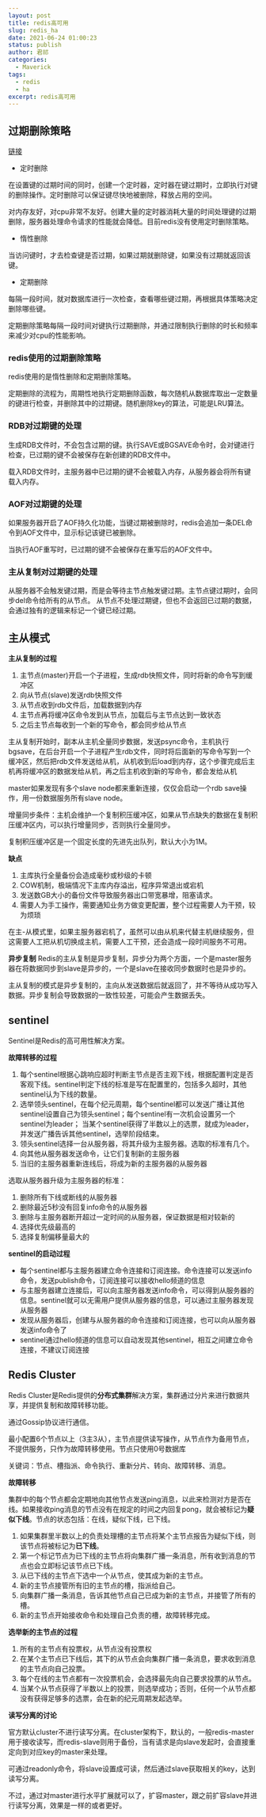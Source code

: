 ```yaml
---
layout: post
title: redis高可用
slug: redis_ha
date: 2021-06-24 01:00:23
status: publish
author: 君祁
categories:
  - Maverick
tags:
  - redis
  - ha
excerpt: redis高可用
---
```


## 过期删除策略
[链接](https://zhuanlan.zhihu.com/p/139423463)

* 定时删除
  
在设置键的过期时间的同时，创建一个定时器，定时器在键过期时，立即执行对键的删除操作。定时删除可以保证键尽快地被删除，释放占用的空间。

对内存友好，对cpu非常不友好。创建大量的定时器消耗大量的时间处理键的过期删除，服务器处理命令请求的性能就会降低。目前redis没有使用定时删除策略。

* 惰性删除
  
当访问键时，才去检查键是否过期，如果过期就删除键，如果没有过期就返回该键。

* 定期删除

每隔一段时间，就对数据库进行一次检查，查看哪些键过期，再根据具体策略决定删除哪些键。

定期删除策略每隔一段时间对键执行过期删除，并通过限制执行删除的时长和频率来减少对cpu的性能影响。

### redis使用的过期删除策略
redis使用的是惰性删除和定期删除策略。

定期删除的流程为，周期性地执行定期删除函数，每次随机从数据库取出一定数量的键进行检查，并删除其中的过期键。随机删除key的算法，可能是LRU算法。

### RDB对过期键的处理
生成RDB文件时，不会包含过期的键。执行SAVE或BGSAVE命令时，会对键进行检查，已过期的键不会被保存在新创建的RDB文件中。

载入RDB文件时，主服务器中已过期的键不会被载入内存，从服务器会将所有键载入内存。

### AOF对过期键的处理
如果服务器开启了AOF持久化功能，当键过期被删除时，redis会追加一条DEL命令到AOF文件中，显示标记该键已被删除。

当执行AOF重写时，已过期的键不会被保存在重写后的AOF文件中。

### 主从复制对过期键的处理
从服务器不会触发键过期，而是会等待主节点触发键过期。主节点键过期时，会同步del命令给所有的从节点。
从节点不处理过期键，但也不会返回已过期的数据，会通过独有的逻辑来标记一个键已经过期。


## 主从模式
**主从复制的过程**
1. 主节点(master)开启一个子进程，生成rdb快照文件，同时将新的命令写到缓冲区
2. 向从节点(slave)发送rdb快照文件
3. 从节点收到rdb文件后，加载数据到内存
4. 主节点再将缓冲区命令发到从节点，加载后与主节点达到一致状态
5. 之后主节点每收到一个新的写命令，都会同步给从节点

主从复制开始时，副本从主机全量同步数据，发送psync命令，主机执行bgsave，在后台开启一个子进程产生rdb文件，同时将后面新的写命令写到一个缓冲区，然后把rdb文件发送给从机，从机收到后load到内存，这个步骤完成后主机再将缓冲区的数据发给从机，再之后主机收到新的写命令，都会发给从机

master如果发现有多个slave node都来重新连接，仅仅会启动一个rdb save操作，用一份数据服务所有slave node。

增量同步条件：主机会维护一个复制积压缓冲区，如果从节点缺失的数据在复制积压缓冲区内，可以执行增量同步，否则执行全量同步。

复制积压缓冲区是一个固定长度的先进先出队列，默认大小为1M。

**缺点**
1. 主库执行全量备份会造成毫秒或秒级的卡顿
2. COW机制，极端情况下主库内存溢出，程序异常退出或宕机
3. 发送数GB大小的备份文件导致服务器出口带宽暴增，阻塞请求。
4. 需要人为手工操作，需要通知业务方做变更配置，整个过程需要人为干预，较为烦琐

在主-从模式里，如果主服务器宕机了，虽然可以由从机来代替主机继续服务，但这需要人工把从机切换成主机，需要人工干预，还会造成一段时间服务不可用。

**异步复制**
Redis的主从复制是异步复制，异步分为两个方面，一个是master服务器在将数据同步到slave是异步的，一个是slave在接收同步数据时也是异步的。

主从复制的模式是异步复制的，主向从发送数据后就返回了，并不等待从成功写入数据。异步复制会导致数据的一致性较差，可能会产生数据丢失。

## sentinel
Sentinel是Redis的高可用性解决方案。

**故障转移的过程**
1. 每个sentinel根据心跳响应超时判断主节点是否主观下线，根据配置判定是否客观下线。sentinel判定下线的标准是写在配置里的，包括多久超时，其他sentinel认为下线的数量。
2. 选举领头sentinel，在每个纪元周期，每个sentinel都可以发送广播让其他sentinel设置自己为领头sentinel；每个sentinel有一次机会设置另一个sentinel为leader；
当某个sentinel获得了半数以上的选票，就成为leader，并发送广播告诉其他sentinel，选举阶段结束。
3. 领头sentinel选择一台从服务器，将其升级为主服务器。选取的标准有几个。
4. 向其他从服务器发送命令，让它们复制新的主服务器
5. 当旧的主服务器重新连线后，将成为新的主服务器的从服务器

选取从服务器升级为主服务器的标准：
1. 删除所有下线或断线的从服务器
2. 删除最近5秒没有回复info命令的从服务器
3. 删除与主服务器断开超过一定时间的从服务器，保证数据是相对较新的
4. 选择优先级最高的
5. 选择复制偏移量最大的

**sentinel的启动过程**
* 每个sentinel都与主服务器建立命令连接和订阅连接。命令连接可以发送info命令，发送publish命令，订阅连接可以接收hello频道的信息
* 与主服务器建立连接后，可以向主服务器发送info命令，可以得到从服务器的信息。sentinel就可以无需用户提供从服务器的信息，可以通过主服务器发现从服务器
* 发现从服务器后，创建与从服务器的命令连接和订阅连接，也可以向从服务器发送info命令了
* sentinel通过hello频道的信息可以自动发现其他sentinel，相互之间建立命令连接，不建议订阅连接


## Redis Cluster
Redis Cluster是Redis提供的**分布式集群**解决方案，集群通过分片来进行数据共享，并提供复制和故障转移功能。

通过Gossip协议进行通信。

最小配置6个节点以上（3主3从），主节点提供读写操作，从节点作为备用节点，不提供服务，只作为故障转移使用。节点只使用0号数据库

关键词：节点、槽指派、命令执行、重新分片、转向、故障转移、消息。

**故障转移**

集群中的每个节点都会定期地向其他节点发送ping消息，以此来检测对方是否在线。如果接收ping消息的节点没有在规定的时间之内回复pong，就会被标记为**疑似下线**。节点的状态包括：在线，疑似下线，已下线。

1. 如果集群里半数以上的负责处理槽的主节点将某个主节点报告为疑似下线，则该节点将被标记为**已下线**。
2. 第一个标记节点为已下线的主节点将向集群广播一条消息，所有收到消息的节点也会立即标记该节点已下线。
3. 从已下线的主节点下选中一个从节点，使其成为新的主节点。
4. 新的主节点接管所有旧的主节点的槽，指派给自己。
5. 向集群广播一条消息，告诉其他节点自己已成为新的主节点，并接管了所有的槽。
6. 新的主节点开始接收命令和处理自己负责的槽，故障转移完成。

**选举新的主节点的过程**
1. 所有的主节点有投票权，从节点没有投票权
2. 在某个主节点已下线后，其下的从节点会向集群广播一条消息，要求收到消息的主节点向自己投票。
3. 每个在线的主节点都有一次投票机会，会选择最先向自己要求投票的从节点。
4. 当某个从节点获得了半数以上的投票，则选举成功；否则，任何一个从节点都没有获得足够多的选票，会在新的纪元周期发起选举。

**读写分离的讨论**

官方默认cluster不进行读写分离。在cluster架构下，默认的，一般redis-master用于接收读写，而redis-slave则用于备份，当有请求是向slave发起时，会直接重定向到对应key的master来处理。

可通过readonly命令，将slave设置成可读，然后通过slave获取相关的key，达到读写分离。

不过，通过对master进行水平扩展就可以了，扩容master，跟之前扩容slave并进行读写分离，效果是一样的或者更好。